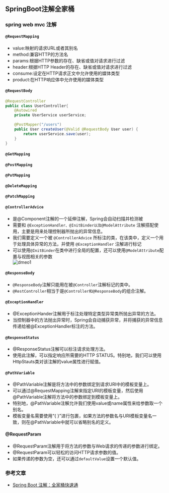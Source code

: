 ## SpringBoot注解全家桶

### spring web mvc 注解
#### `@RequestMapping`                           
- value:映射的请求URL或者其别名
- method:兼容HTTP的方法名
- params:根据HTTP参数的存在、缺省或值对请求进行过滤
- header:根据HTTP Header的存在、缺省或值对请求进行过滤
- consume:设定在HTTP请求正文中允许使用的媒体类型
- product:在HTTP响应体中允许使用的媒体类型

#### `@RequestBody`
```java
@RequestController
public class UserController{
    @Autowired
    private UserService userService;
    
    @PostMapper("/users")
    public User createUser(@Valid @RequestBody User user) {
        return userService.save(user);
    }
}
```

#### `@GetMapping`

#### `@PostMapping`

#### `@PutMapping`

#### `@DeleteMapping`

#### `@PatchMapping`

#### `@ControllerAdvice`
- 是@Component注解的一个延伸注解，Spring会自动扫描并检测被
- 需要和 `@ExceptionHandler、@InitBinder以及@ModelAttribute` 注解搭配使用，主要是用来处理控制器所抛出的异常信息。
- 我们需要定义一个被 `@ControllerAdvice` 所标注的类，在该类中，定义一个用于处理具体异常的方法，并使用 `@ExceptionHandler` 注解进行标记
- 可以使用`@InitBinder`在类中进行全局的配置，还可以使用`@ModelAttribute`配置与视图相关的参数                              
![dmeo1](https://mmbiz.qpic.cn/mmbiz_png/oTKHc6F8tsh88UVu8O3FqTRicNRD2eWVJibibt00sA4vQ9nX0pzMyZyNbfGPMicibNeYBfvOkIEXia4I9bME0EkcByCA/640?wxfrom=5&wx_lazy=1&wx_co=1)

#### `@ResponseBody`
- `@ResponseBody`注解只能用在被`@Controller`注解标记的类中。
- `@RestController`相当于是`@Controller和@ResponseBody`的组合注解。

#### `@ExceptionHandler`
- @ExceptionHander注解用于标注处理特定类型异常类所抛出异常的方法。
- 当控制器中的方法抛出异常时，Spring会自动捕获异常，并将捕获的异常信息传递给被@ExceptionHandler标注的方法。

#### `@ResponseStatus`
- @ResponseStatus注解可以标注请求处理方法。
- 使用此注解，可以指定响应所需要的HTTP STATUS。特别地，我们可以使用HttpStauts类对该注解的value属性进行赋值。

#### `@PathVariable`
- @PathVariable注解是将方法中的参数绑定到请求URI中的模板变量上。
- 可以通过@RequestMapping注解来指定URI的模板变量，然后使用@PathVariable注解将方法中的参数绑定到模板变量上。
- 特别地，@PathVariable注解允许我们使用value或name属性来给参数取一个别名。
- 模板变量名需要使用“{ }”进行包裹，如果方法的参数名与URI模板变量名一致，则在@PathVariable中就可以省略别名的定义。


#### @RequestParam
- @RequestParam注解用于将方法的参数与Web请求的传递的参数进行绑定。
- @RequestParam可以轻松的访问HTTP请求参数的值。
- 如果传递的参数为空，还可以通过`defaultValue`设置一个默认值。













### 参考文章
- [Spring Boot 注解：全家桶快速通](https://mp.weixin.qq.com/s?__biz=Mzg2MjEwMjI1Mg==&mid=2247488546&idx=1&sn=6f0578cd15fa6bac7b4cb2ab179f715f&chksm=ce0da3a1f97a2ab7fb645a24766e6180c58139e961bd9473575182324eed8f9deffa5f05f103&mpshare=1&scene=23&srcid=&sharer_sharetime=1565135141265&sharer_shareid=1d216393e47b9d7ffafbaa4f54256b39#rd)